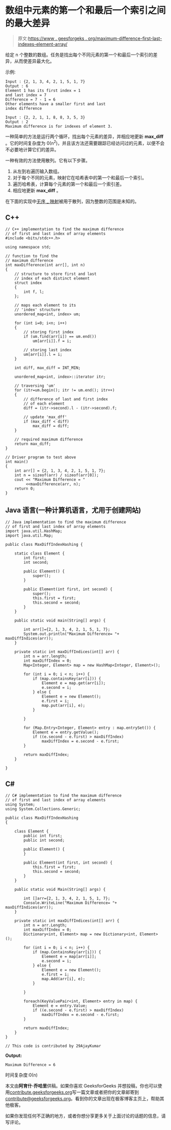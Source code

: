 # 数组中元素的第一个和最后一个索引之间的最大差异

> 原文:[https://www . geesforgeks . org/maximum-difference-first-last-indexes-element-array/](https://www.geeksforgeeks.org/maximum-difference-first-last-indexes-element-array/)

给定 n 个整数的数组。任务是找出每个不同元素的第一个和最后一个索引的差异，从而使差异最大化。

示例:

```
Input : {2, 1, 3, 4, 2, 1, 5, 1, 7}
Output : 6
Element 1 has its first index = 1
and last index = 7
Difference = 7 - 1 = 6
Other elements have a smaller first and last
index difference

Input : {2, 2, 1, 1, 8, 8, 3, 5, 3} 
Output : 2
Maximum difference is for indexes of element 3.

```

一种简单的方法是运行两个循环，找出每个元素的差异，并相应地更新 **max_diff** 。它的时间复杂度为 0(n<sup>2</sup>)，并且该方法还需要跟踪已经访问过的元素，以便不会不必要地计算它们的差异。

一种有效的方法使用散列。它有以下步骤。

1.  从左到右遍历输入数组。
2.  对于每个不同的元素，映射它在哈希表中的第一个和最后一个索引。
3.  遍历哈希表，计算每个元素的第一个和最后一个索引差。
4.  相应地更新 **max_diff** 。

在下面的实现中[无序 _ 映射](https://www.geeksforgeeks.org/unordered_map-in-stl-and-its-applications/)被用于散列，因为整数的范围是未知的。

## C++

```
// C++ implementation to find the maximum difference 
// of first and last index of array elements
#include <bits/stdc++.h>

using namespace std;

// function to find the
// maximum difference
int maxDifference(int arr[], int n)
{
    // structure to store first and last
    // index of each distinct element
    struct index
    {
        int f, l;
    };

    // maps each element to its
    // 'index' structure
    unordered_map<int, index> um;

    for (int i=0; i<n; i++)
    {
        // storing first index
        if (um.find(arr[i]) == um.end())
            um[arr[i]].f = i;

        // storing last index    
        um[arr[i]].l = i;    
    }

    int diff, max_diff = INT_MIN;

    unordered_map<int, index>::iterator itr;

    // traversing 'um'
    for (itr=um.begin(); itr != um.end(); itr++)
    {   
        // difference of last and first index
        // of each element
        diff = (itr->second).l - (itr->second).f;

        // update 'max_dff'
        if (max_diff < diff)
            max_diff = diff;
    }

    // required maximum difference
    return max_diff;
}

// Driver program to test above
int main()
{
    int arr[] = {2, 1, 3, 4, 2, 1, 5, 1, 7};
    int n = sizeof(arr) / sizeof(arr[0]);
    cout << "Maximum Difference = " 
         <<maxDifference(arr, n);
    return 0;     
} 
```

## Java 语言(一种计算机语言，尤用于创建网站)

```
// Java implementation to find the maximum difference 
// of first and last index of array elements
import java.util.HashMap;
import java.util.Map;

public class MaxDiffIndexHashing {

    static class Element {
        int first;
        int second;

        public Element() {
            super();
        }

        public Element(int first, int second) {
            super();
            this.first = first;
            this.second = second;
        }
    }

    public static void main(String[] args) {

        int arr[]={2, 1, 3, 4, 2, 1, 5, 1, 7};
        System.out.println("Maximum Difference= "+ maxDiffIndices(arr));
    }

    private static int maxDiffIndices(int[] arr) {
        int n = arr.length;
        int maxDiffIndex = 0;
        Map<Integer, Element> map = new HashMap<Integer, Element>();

        for (int i = 0; i < n; i++) {
            if (map.containsKey(arr[i])) {
                Element e = map.get(arr[i]);
                e.second = i;
            } else {
                Element e = new Element();
                e.first = i;
                map.put(arr[i], e);
            }

        }

        for (Map.Entry<Integer, Element> entry : map.entrySet()) {
            Element e = entry.getValue();
            if ((e.second - e.first) > maxDiffIndex)
                maxDiffIndex = e.second - e.first;
        }

        return maxDiffIndex;
    }

}        
```

## C#

```
// C# implementation to find the maximum difference 
// of first and last index of array elements 
using System;
using System.Collections.Generic;

public class MaxDiffIndexHashing 
{ 

    class Element { 
        public int first; 
        public int second; 

        public Element() { 
        } 

        public Element(int first, int second) { 
            this.first = first; 
            this.second = second; 
        } 
    } 

    public static void Main(String[] args) { 

        int []arr={2, 1, 3, 4, 2, 1, 5, 1, 7}; 
        Console.WriteLine("Maximum Difference= "+ maxDiffIndices(arr)); 
    } 

    private static int maxDiffIndices(int[] arr) { 
        int n = arr.Length; 
        int maxDiffIndex = 0; 
        Dictionary<int, Element> map = new Dictionary<int, Element>(); 

        for (int i = 0; i < n; i++) { 
            if (map.ContainsKey(arr[i])) { 
                Element e = map[arr[i]]; 
                e.second = i; 
            } else { 
                Element e = new Element(); 
                e.first = i; 
                map.Add(arr[i], e); 
            } 

        } 

        foreach(KeyValuePair<int, Element> entry in map) { 
            Element e = entry.Value; 
            if ((e.second - e.first) > maxDiffIndex) 
                maxDiffIndex = e.second - e.first; 
        } 

        return maxDiffIndex; 
    } 
}     

// This code is contributed by 29AjayKumar
```

**Output:**

```
Maximum Difference = 6

```

时间复杂度:0(n)

本文由**阿育什·乔哈里**供稿。如果你喜欢 GeeksforGeeks 并想投稿，你也可以使用[contribute.geeksforgeeks.org](http://contribute.geeksforgeeks.org)写一篇文章或者把你的文章邮寄到 contribute@geeksforgeeks.org。看到你的文章出现在极客博客主页上，帮助其他极客。

如果你发现任何不正确的地方，或者你想分享更多关于上面讨论的话题的信息，请写评论。